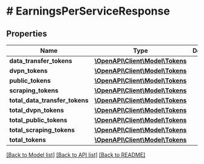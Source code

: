 # # EarningsPerServiceResponse

## Properties

Name | Type | Description | Notes
------------ | ------------- | ------------- | -------------
**data_transfer_tokens** | [**\OpenAPI\Client\Model\Tokens**](Tokens.md) |  | [optional]
**dvpn_tokens** | [**\OpenAPI\Client\Model\Tokens**](Tokens.md) |  | [optional]
**public_tokens** | [**\OpenAPI\Client\Model\Tokens**](Tokens.md) |  | [optional]
**scraping_tokens** | [**\OpenAPI\Client\Model\Tokens**](Tokens.md) |  | [optional]
**total_data_transfer_tokens** | [**\OpenAPI\Client\Model\Tokens**](Tokens.md) |  | [optional]
**total_dvpn_tokens** | [**\OpenAPI\Client\Model\Tokens**](Tokens.md) |  | [optional]
**total_public_tokens** | [**\OpenAPI\Client\Model\Tokens**](Tokens.md) |  | [optional]
**total_scraping_tokens** | [**\OpenAPI\Client\Model\Tokens**](Tokens.md) |  | [optional]
**total_tokens** | [**\OpenAPI\Client\Model\Tokens**](Tokens.md) |  | [optional]

[[Back to Model list]](../../README.md#models) [[Back to API list]](../../README.md#endpoints) [[Back to README]](../../README.md)

